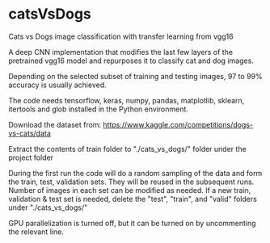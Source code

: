 # catsVsDogs
Cats vs Dogs image classification with transfer learning from vgg16

A deep CNN implementation that modifies the last few layers of the pretrained vgg16 model and repurposes it to classify cat and dog images.

Depending on the selected subset of training and testing images, 97 to 99% accuracy is usually achieved. 

The code needs tensorflow, keras, numpy, pandas, matplotlib, sklearn, itertools and glob installed in the Python environment.

Download the dataset from: https://www.kaggle.com/competitions/dogs-vs-cats/data

Extract the contents of train folder to "./cats_vs_dogs/" folder under the project folder

During the first run the code will do a random sampling of the data and form the train, test, validation sets. They will be reused in the subsequent runs. Number of images in each set can be modified as needed. If a new train, validation & test set is needed, delete the "test", "train", and "valid" folders under "./cats_vs_dogs/"

GPU parallelization is turned off, but it can be turned on by uncommenting the relevant line.
